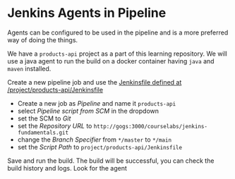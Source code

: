 # Jenkins Agents in Pipeline
Agents can be configured to be used in the pipeline and is a more preferred way of doing the things.

We have a `products-api` project as a part of this learning repository. We will use a java agent to run the build on a docker container having `java` and `maven` installed.

Create a new pipeline job and use the [Jenkinsfile defined at /project/products-api/Jenkinsfile](/project/products-api/Jenkinsfile)

- Create a new job as _Pipeline_ and name it `products-api`
- select _Pipeline script from SCM_ in the dropdown
- set the SCM to _Git_
- set the _Repository URL_ to `http://gogs:3000/courselabs/jenkins-fundamentals.git`
- change the _Branch Specifier_ from `*/master` to `*/main`
- set the _Script Path_ to `project/products-api/Jenkinsfile`

Save and run the build. The build will be successful, you can check the build history and logs. Look for the agent